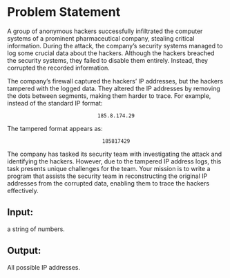# Problem Statement
A group of anonymous hackers successfully infiltrated the computer systems of a prominent pharmaceutical company, stealing critical information. 
During the attack, the company’s security systems managed to log some crucial data about the hackers. 
Although the hackers breached the security systems, they failed to disable them entirely. Instead, they corrupted the recorded information.

The company’s firewall captured the hackers’ IP addresses, but the hackers tampered with the logged data. 
They altered the IP addresses by removing the dots between segments, making them harder to trace. 
For example, instead of the standard IP format:

<p align="center"><code>185.8.174.29</code></p>

The tampered format appears as:

<p align="center"><code>185817429</code></p>

The company has tasked its security team with investigating the attack and identifying the hackers. 
However, due to the tampered IP address logs, this task presents unique challenges for the team.
Your mission is to write a program that assists the security team in reconstructing the original IP addresses from the corrupted data, enabling them to trace the hackers effectively.

## Input:
a string of numbers.

## Output:
All possible IP addresses.
